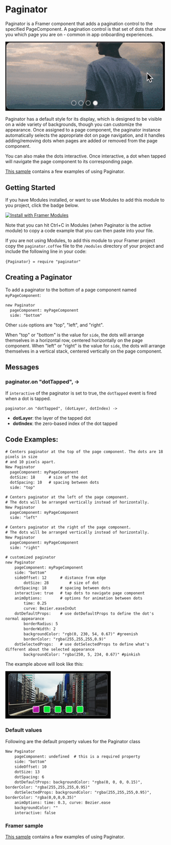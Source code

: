 # Paginator
Paginator is a Framer component that adds a pagination control to the specified PageComponent. A pagination control is that set of dots that show you which page you are on - common in app onboarding experiences.

<img src="/readme_images/paginator_example.gif" width="500">

Paginator has a default style for its display, which is designed to be visible on a wide variety of backgrounds, though you can customize the appearance. Once assigned to a page component, the paginator instance automatically selects the appropriate dot on page navigation, and it handles adding/removing dots when pages are added or removed from the page component.

You can also make the dots interactive. Once interactive, a dot when tapped will navigate the page component to its corresponding page.

[This sample](https://framer.cloud/cNoet) contains a few examples of using Paginator.

## Getting Started

If you have Modules installed, or want to use Modules to add this module to you project, click the badge below.

<a href='https://open.framermodules.com/Paginator'>
    <img alt='Install with Framer Modules'
    src='https://www.framermodules.com/assets/badge@2x.png' width='160' height='40' />
</a>

Note that you can hit Ctrl+C in Modules (when Paginator is the active module) to copy a code example that you can then paste into your file. 

If you are not using Modules, to add this module to your Framer project copy the `paginator.coffee` file to the `/modules` directory of your project and include the following line in your code:

`{Paginator} = require "paginator"`

## Creating a Paginator

To add a paginator to the bottom of a page component named `myPageComponent`:
```
new Paginator
  pageComponent: myPageComponent
  side: "bottom"
```
Other `side` options are "top", "left", and "right". 

When "top" or "bottom" is the value for `side`, the dots will arrange themselves in a horizontal row, centered horizontally on the page component. When "left" or "right" is the value for `side`, the dots will arrange themselves in a vertical stack, centered vertically on the page component.

## Messages

### paginator.on "dotTapped", ->
If `interactive` of the paginator is set to true, the `dotTapped` event is fired when a dot is tapped.
```
paginator.on "dotTapped", (dotLayer, dotIndex) ->
```
* **dotLayer**: the layer of the tapped dot
* **dotIndex**: the zero-based index of the dot tapped

## Code Examples:
```
# Centers paginator at the top of the page component. The dots are 18 pixels in size
# and 10 pixels apart.
New Paginator
  pageComponent: myPageComponent
  dotSize: 18      # size of the dot
  dotSpacing: 10   # spacing between dots
  side: "top" 
```
```
# Centers paginator at the left of the page component. 
# The dots will be arranged vertically instead of horizontally.
New Paginator
  pageComponent: myPageComponent
  side: "left"
```
```
# Centers paginator at the right of the page component. 
# The dots will be arranged vertically instead of horizontally.
New Paginator
  pageComponent: myPageComponent
  side: "right"
```
```
# customized paginator
new Paginator
	pageComponent: myPageComponent
	side: "bottom"
	sideOffset: 12      # distance from edge
        dotSize: 28         # size of dot
	dotSpacing: 18      # spacing between dots
	interactive: true   # tap dots to navigate page component
	animOptions:        # options for animation between dots
		time: 0.25
		curve: Bezier.easeInOut
	dotDefaultProps:    # use dotDefaultProps to define the dot's normal appearance
		borderRadius: 5
		borderWidth: 2
		backgroundColor: "rgb(0, 230, 54, 0.67)" #greenish
		borderColor: "rgba(255,255,255,0.9)"
	dotSelectedProps:   # use dotSelectedProps to define what's different about the selected appearance	
		backgroundColor: "rgba(250, 5, 234, 0.67)" #pinkish
```
The example above will look like this:

![Custom Image](/readme_images/custom_example.png?raw=true "Custom Image")
  
### Default values
Following are the default property values for the Paginator class
```
New Paginator
	pageComponent: undefined  # this is a required property
	side: "bottom"
	sideOffset: 10
	dotSize: 13
	dotSpacing: 6
	dotDefaultProps: backgroundColor: "rgba(0, 0, 0, 0.15)", borderColor: "rgba(255,255,255,0.95)"
	dotSelectedProps: backgroundColor: "rgba(255,255,255,0.95)", borderColor: "rgba(0,0,0,0.35)"
	animOptions: time: 0.3, curve: Bezier.ease
	backgroundColor: ""
	interactive: false
```
  
### Framer sample
[This sample](https://framer.cloud/cNoet) contains a few examples of using Paginator.
